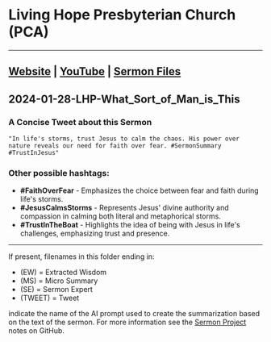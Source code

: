 # Living Hope Presbyterian Church (PCA)

___

## [Website](https://www.livinghopepresbyterian.org/) | [YouTube](https://www.youtube.com/@LivingHopePresbyterianChurch) | [Sermon Files](https://github.com/jobian-ai/LHP-Sermons/tree/main/sermons/2024/24-01-28)

## 2024-01-28-LHP-What_Sort_of_Man_is_This

### A Concise Tweet about this Sermon

```"In life's storms, trust Jesus to calm the chaos. His power over nature reveals our need for faith over fear. #SermonSummary #TrustInJesus"```

### Other possible hashtags:

- **#FaithOverFear** - Emphasizes the choice between fear and faith during life's storms.
- **#JesusCalmsStorms** - Represents Jesus' divine authority and compassion in calming both literal and metaphorical storms.
- **#TrustInTheBoat** - Highlights the idea of being with Jesus in life's challenges, emphasizing trust and presence.
___

If present, filenames in this folder ending in:

- (EW) = Extracted Wisdom
- (MS) = Micro Summary
- (SE) =  Sermon Expert
- (TWEET) = Tweet

indicate the name of the AI prompt used to create the summarization based on the text of the sermon.  For more information see the [Sermon Project](https://github.com/jobian-ai/LHP-Sermons/tree/main) notes on GitHub.